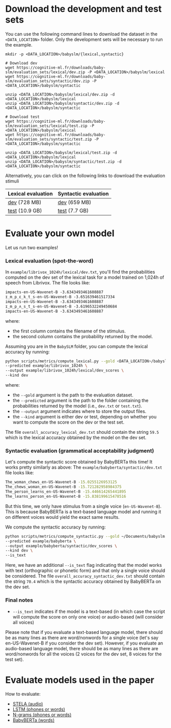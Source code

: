 # Download the development and test sets

You can use the following command lines to download the dataset in the `<DATA_LOCATION>` folder.
Only the development sets will be necessary to run the example.

```
mkdir -p <DATA_LOCATION>/babyslm/{lexical,syntactic}

# Download dev
wget https://cognitive-ml.fr/downloads/baby-slm/evaluation_sets/lexical/dev.zip -P <DATA_LOCATION>/babyslm/lexical
wget https://cognitive-ml.fr/downloads/baby-slm/evaluation_sets/syntactic/dev.zip -P <DATA_LOCATION>/babyslm/syntactic

unzip <DATA_LOCATION>/babyslm/lexical/dev.zip -d <DATA_LOCATION>/babyslm/lexical
unzip <DATA_LOCATION>/babyslm/syntactic/dev.zip -d <DATA_LOCATION>/babyslm/syntactic

# Download test
wget https://cognitive-ml.fr/downloads/baby-slm/evaluation_sets/lexical/test.zip -P <DATA_LOCATION>/babyslm/lexical
wget https://cognitive-ml.fr/downloads/baby-slm/evaluation_sets/syntactic/test.zip -P <DATA_LOCATION>/babyslm/syntactic

unzip <DATA_LOCATION>/babyslm/lexical/test.zip -d <DATA_LOCATION>/babyslm/lexical
unzip <DATA_LOCATION>/babyslm/syntactic/test.zip -d <DATA_LOCATION>/babyslm/syntactic
```

Alternatively, you can click on the following links to download the evaluation stimuli

<center>

| Lexical evaluation                                                                            | Syntactic evaluation                                                                           |
|-----------------------------------------------------------------------------------------------|------------------------------------------------------------------------------------------------|
| [dev](https://cognitive-ml.fr/downloads/baby-slm/evaluation_sets/lexical/dev.zip) (728 MB)    | [dev](https://cognitive-ml.fr/downloads/baby-slm/evaluation_sets/syntactic/dev.zip) (659 MB)   |
| [test](https://cognitive-ml.fr/downloads/baby-slm/evaluation_sets/lexical/test.zip) (10.9 GB) | [test](https://cognitive-ml.fr/downloads/baby-slm/evaluation_sets/syntactic/test.zip) (7.7 GB) |

</center>

# Evaluate your own model

Let us run two examples!

### Lexical evaluation (spot-the-word)

In `example/librivox_1024h/lexical/dev.txt`, you'll find the probabilities computed on the dev set of the lexical task for a model trained on 1,024h of speech from Librivox.
The file looks like:

```txt
impacts-en-US-Wavenet-B -3.6343493461608887
ɪ_m_p_ɛ_k_t_s-en-US-Wavenet-B -3.651639461517334
impacts-en-US-Wavenet-B -3.6343493461608887
ɪ_m_p_ʌ_s_t_s-en-US-Wavenet-B -3.6196532249450684
impacts-en-US-Wavenet-B -3.6343493461608887
```

where:
- the first column contains the filename of the stimulus.
- the second column contains the probability returned by the model.

Assuming you are in the `BabySLM` folder, you can compute the lexical accuracy by running:

```bash
python scripts/metrics/compute_lexical.py --gold <DATA_LOCATION>/babyslm \
--predicted example/librivox_1024h \ 
--output example/librivox_1024h/lexical/dev_scores \
--kind dev
```

where:
- the `--gold` argument is the path to the evaluation dataset.
- the `--predicted` argument is the path to the folder containing the probabilities returned by the model (i.e., `dev.txt` or `test.txt`).
- the `--output` argument indicates where to store the output files.
- the `--kind` argument is either dev or test, depending on whether you want to compute the score on the dev or the test set.

The file `overall_accuracy_lexical_dev.txt` should contain the string `59.5` which is the lexical accuracy obtained by the model on the dev set.

### Syntactic evaluation (grammatical acceptability judgment)

Let's compute the syntactic score obtained by BabyBERTa this time! It works pretty similarly as above:
The `example/babyberta/syntactic/dev.txt` file looks like:

```bash
The_woman_chews_en-US-Wavenet-B -15.0255126953125
The_chews_woman_en-US-Wavenet-B -15.721282958984375
The_person_learns_en-US-Wavenet-B -15.446614265441895
The_learns_person_en-US-Wavenet-B -15.838199615478516
```
But this time, we only have stimulus from a single voice (`en-US-Wavenet-B`). This is because BabyBERTa is a text-based language model and running it on different voices would yield the exact same results.

We compute the syntactic accuracy by running:

```bash
python scripts/metrics/compute_syntactic.py --gold ~/Documents/babyslm \
--predicted example/babyberta \
--output example/babyberta/syntactic/dev_scores \
--kind dev \
--is_text
```

Here, we have an additional `--is_text` flag indicating that the model works with text (orthographic or phonetic form) and that only a single voice should be considered.
The file `overall_accuracy_syntactic_dev.txt` should contain the string `70.4` which is the syntactic accuracy obtained by BabyBERTa on the dev set.

### Final notes


















- `--is_text` indicates if the model is a text-based (in which case the script will compute the score on only one voice) or audio-based (will consider all voices)

Please note that if you evaluate a text-based language model, there should be as many lines as there are word/nonwords for a single voice (let's say en-US-Wavenet-B if you consider the dev set).
However, if you evaluate an audio-based language model, there should be as many lines as there are word/nonwords for all the voices (2 voices for the dev set, 8 voices for the test set).






# Evaluate models used in the paper

How to evaluate:
- [STELA (audio)](evaluation/stela_lm.md)
- [LSTM (phones or words)](evaluation/text_lstm_lm.md)
- [N-grams (phones or words)](evaluation/ngram_lm.md)
- [BabyBERTa (words)](evaluation/babyberta_lm.md)






